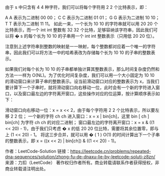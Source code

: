 由于
s 中只含有
4
4 种字符，我们可以将每个字符用
2
2 个比特表示，即：

A
A 表示为二进制
00
00；
C
C 表示为二进制
01
01；
G
G 表示为二进制
10
10；
T
T 表示为二进制
11
11。
如此一来，一个长为
10
10 的字符串就可以用
20
20 个比特表示，而一个
int
int 整数有
32
32 个比特，足够容纳该字符串，因此我们可以将
�
s 的每个长为
10
10 的子串用一个
int
int 整数表示（只用低
20
20 位）。

注意到上述字符串到整数的映射是一一映射，每个整数都对应着一个唯一的字符串，因此我们可以将方法一中的哈希表改为存储每个长为
10
10 的子串的整数表示。

如果我们对每个长为
10
10 的子串都单独计算其整数表示，那么时间复杂度仍然和方法一一样为 O(NL)。为了优化时间复杂度，我们可以用一个大小固定为
10
10 的滑动窗口来计算子串的整数表示。设当前滑动窗口对应的整数表示为
x，当我们要计算下一个子串时，就将滑动窗口向右移动一位，此时会有一个新的字符进入窗口，以及窗口最左边的字符离开窗口，这些操作对应的位运算，按计算顺序表示如下：

滑动窗口向右移动一位：x = x << 2，由于每个字符用
2
2 个比特表示，所以要左移
2
2 位；
一个新的字符
ch
ch 进入窗口：x = x | bin[ch]，这里
bin
[
ch
]
bin[ch] 为字符
ch
ch 的对应二进制；
窗口最左边的字符离开窗口：x = x & ((1 << 20) - 1)，由于我们只考虑
�
x 的低
20
20 位比特，需要将其余位置零，即与上 (1 << 20) - 1。
将这三步合并，就可以用
�
(
1
)
O(1) 的时间计算出下一个子串的整数表示，即 x = ((x << 2) | bin[ch]) & ((1 << 20) - 1)。

作者：LeetCode-Solution
链接：https://leetcode.cn/problems/repeated-dna-sequences/solution/zhong-fu-de-dnaxu-lie-by-leetcode-soluti-z8zn/
来源：力扣（LeetCode）
著作权归作者所有。商业转载请联系作者获得授权，非商业转载请注明出处。